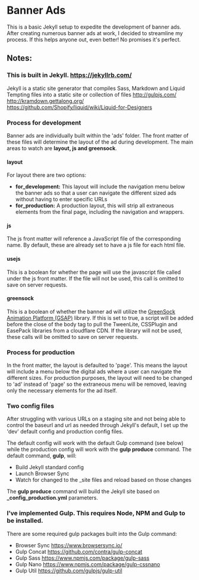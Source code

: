 # Banner Ads
This is a basic Jekyll setup to expedite the development of banner ads. After creating numerous banner ads at work, I decided to streamline my process. If this helps anyone out, even better! No promises it's perfect.

## Notes:

### This is built in Jekyll. https://jekyllrb.com/
Jekyll is a static site generator that compiles Sass, Markdown and Liquid Tempting files into a static site or collection of files
http://gulpjs.com/
http://kramdown.gettalong.org/
https://github.com/Shopify/liquid/wiki/Liquid-for-Designers

### Process for development
Banner ads are individually built within the 'ads' folder. The front matter of these files will determine the layout of the ad during development. The main areas to watch are **layout, js and greensock**.

#### layout
For layout there are two options:
- **for_development:** This layout will include the navigation menu below the banner ads so that a user can navigate the different sized ads without having to enter specific URLs
- **for_production:** A production layout, this will strip all extraneous elements from the final page, including the navigation and wrappers.

#### js
The js front matter will reference a JavaScript file of the corresponding name. By default, these are already set to have a js file for each html file.

#### usejs
This is a boolean for whether the page will use the javascript file called under the js front matter. If the file will not be used, this call is omitted to save on server requests.

#### greensock
This is a boolean of whether the banner ad will utilize the [GreenSock Animation Platform (GSAP)](http://greensock.com/) library. If this is set to true, a script will be added before the close of the body tag to pull the TweenLite, CSSPlugin and EasePack libraries from a cloudflare CDN. If the library will not be used, these calls will be omitted to save on server requests.

### Process for production
In the front matter, the layout is defaulted to 'page'. This means the layout will include a menu below the digital ads where a user can navigate the different sizes. For production purposes, the layout will need to be changed to 'ad' instead of 'page' so the extraneous menu will be removed, leaving only the necessary elements for the ad itself.

### Two config files
After struggling with various URLs on a staging site and not being able to control the baseurl and url as needed through Jekyll's default, I set up the 'dev' default config and production config files.

The default config will work with the default Gulp command (see below) while the production config will work with the **gulp produce** command. The default command, **gulp**, will:
- Build Jekyll standard config
- Launch Browser Sync
- Watch for changed to the \_site files and reload based on those changes

The **gulp produce** command will build the Jekyll site based on **_config_production.yml** parameters.

### I’ve implemented Gulp. This requires Node, NPM and Gulp to be installed.
There are some required gulp packages built into the Gulp command:
- Browser Sync  https://www.browsersync.io/
- Gulp Concat   https://github.com/contra/gulp-concat
- Gulp Sass https://www.npmjs.com/package/gulp-sass
- Gulp Nano https://www.npmjs.com/package/gulp-cssnano
- Gulp Util https://github.com/gulpjs/gulp-util
